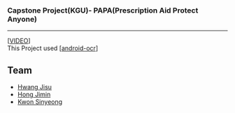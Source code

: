 ### Capstone Project(KGU)- PAPA(Prescription Aid Protect Anyone)   

---------------------
[[VIDEO](https://www.youtube.com/watch?v=O6UXFotvA4M)]   
This Project used [[android-ocr](https://github.com/rmtheis/android-ocr)]   

## Team
* [Hwang Jisu](https://github.com/yellowjs0304)
* [Hong Jimin](https://github.com/HONG808)
* [Kwon Sinyeong](https://github.com/4914925)   
